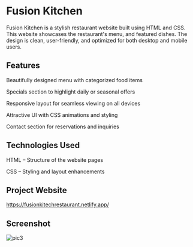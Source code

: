 # Fusion Kitchen

Fusion Kitchen is a stylish restaurant website built using HTML and CSS. This website showcases the restaurant's menu, and featured dishes. The design is clean, user-friendly, and optimized for both desktop and mobile users.

## Features
Beautifully designed menu with categorized food items

Specials section to highlight daily or seasonal offers

Responsive layout for seamless viewing on all devices

Attractive UI with CSS animations and styling

Contact section for reservations and inquiries

## Technologies Used
HTML – Structure of the website pages

CSS – Styling and layout enhancements

## Project Website
https://fusionkitechrestaurant.netlify.app/

## Screenshot
![pic3](https://github.com/user-attachments/assets/c7fcb721-fa91-44ac-8540-568d566e2f13)

